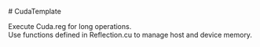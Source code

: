 <p>
  # CudaTemplate
</p>
<p>
  Execute Cuda.reg for long operations.<br>
  Use functions defined in Reflection.cu to manage host and device memory.
</p>
